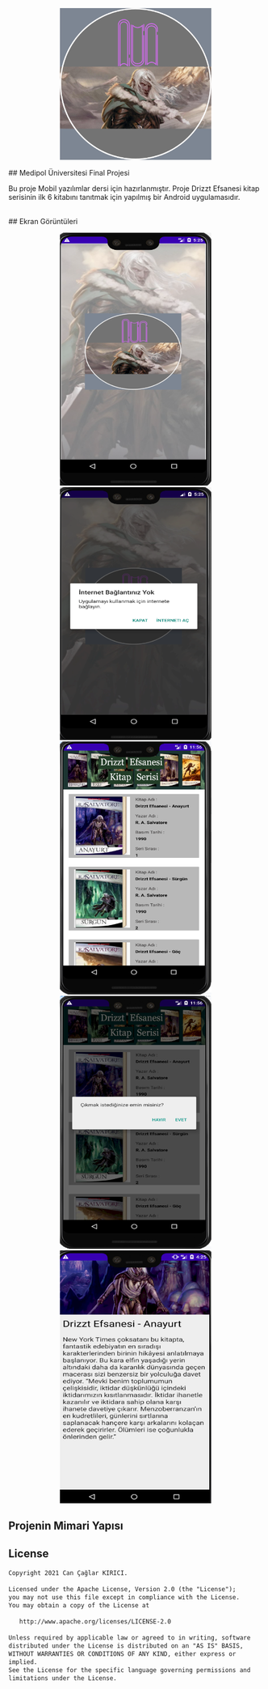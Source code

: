 <p align="center"><img width="300" height="300" src="https://raw.githubusercontent.com/cancaglar/h5190077cancaglarkirici/main/app/src/main/res/drawable/logo.png"/></p>
## Medipol Üniversitesi Final Projesi 
<p> Bu proje Mobil yazılımlar dersi için hazırlanmıştır. Proje Drizzt Efsanesi kitap serisinin ilk 6 kitabını tanıtmak için yapılmış bir Android uygulamasıdır.</p><br>
## Ekran Görüntüleri
<p align="center">
<img width="300" height="500" src="https://raw.githubusercontent.com/cancaglar/h5190077cancaglarkirici/main/Screens/E1.PNG"/>
<img width="300" height="500" src="https://raw.githubusercontent.com/cancaglar/h5190077cancaglarkirici/main/Screens/E1_internet.PNG"/>
<img width="300" height="500" src="https://raw.githubusercontent.com/cancaglar/h5190077cancaglarkirici/main/Screens/E2.PNG"/>
<img width="300" height="500" src="https://raw.githubusercontent.com/cancaglar/h5190077cancaglarkirici/main/Screens/E2Cikis.PNG"/>
<img width="300" height="500" src="https://raw.githubusercontent.com/cancaglar/h5190077cancaglarkirici/main/Screens/E3.PNG"/>
</p>

## Projenin Mimari Yapısı


License
--------


    Copyright 2021 Can Çağlar KIRICI.

    Licensed under the Apache License, Version 2.0 (the "License");
    you may not use this file except in compliance with the License.
    You may obtain a copy of the License at

       http://www.apache.org/licenses/LICENSE-2.0

    Unless required by applicable law or agreed to in writing, software
    distributed under the License is distributed on an "AS IS" BASIS,
    WITHOUT WARRANTIES OR CONDITIONS OF ANY KIND, either express or implied.
    See the License for the specific language governing permissions and
    limitations under the License.
